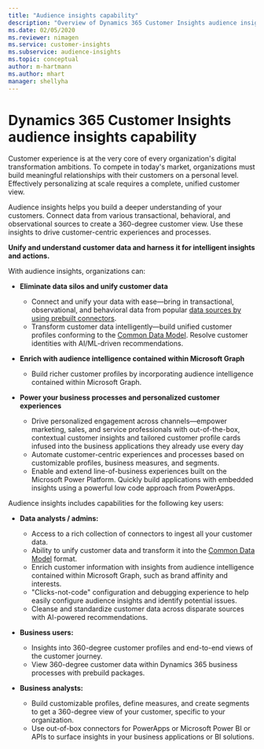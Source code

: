 ```yaml
---
title: "Audience insights capability"
description: "Overview of Dynamics 365 Customer Insights audience insights capability."
ms.date: 02/05/2020
ms.reviewer: nimagen
ms.service: customer-insights
ms.subservice: audience-insights
ms.topic: conceptual
author: m-hartmann
ms.author: mhart
manager: shellyha
---
```


# Dynamics 365 Customer Insights audience insights capability

Customer experience is at the very core of every organization's digital transformation ambitions. To compete in today's market, organizations must build meaningful relationships with their customers on a personal level. Effectively personalizing at scale requires a complete, unified customer view.

Audience insights helps you build a deeper understanding of your customers. Connect data from various transactional, behavioral, and observational sources to create a 360-degree customer view. Use these insights to drive customer-centric experiences and processes.

**Unify and understand customer data and harness it for intelligent insights and actions.**

With audience insights, organizations can:  

- **Eliminate data silos and unify customer data**

  - Connect and unify your data with ease—bring in transactional, observational, and behavioral data from popular [data sources by using prebuilt connectors](data-sources.md).
  - Transform customer data intelligently—build unified customer profiles conforming to the [Common Data Model](https://docs.microsoft.com/common-data-model/). Resolve customer identities with AI/ML-driven recommendations.

- **Enrich with audience intelligence contained within Microsoft Graph**

  - Build richer customer profiles by incorporating audience intelligence contained within Microsoft Graph.  

- **Power your business processes and personalized customer experiences**

  - Drive personalized engagement across channels—empower marketing, sales, and service professionals with out-of-the-box, contextual customer insights and tailored customer profile cards infused into the business applications they already use every day
  - Automate customer-centric experiences and processes based on customizable profiles, business measures, and segments.
  - Enable and extend line-of-business experiences built on the Microsoft Power Platform. Quickly build applications with embedded insights using a powerful low code approach from PowerApps.  

Audience insights includes capabilities for the following key users:

- **Data analysts / admins:**

  - Access to a rich collection of connectors to ingest all your customer data.
  - Ability to unify customer data and transform it into the [Common Data Model](https://docs.microsoft.com/common-data-model/) format.
  - Enrich customer information with insights from audience intelligence contained within Microsoft Graph, such as brand affinity and interests.
  - "Clicks-not-code" configuration and debugging experience to help easily configure audience insights and identify potential issues.
  - Cleanse and standardize customer data across disparate sources with AI-powered recommendations.  

- **Business users:**

  - Insights into 360-degree customer profiles and end-to-end views of the customer journey.
  - View 360-degree customer data within Dynamics 365 business processes with prebuild packages.

- **Business analysts:**

  - Build customizable profiles, define measures, and create segments to get a 360-degree view of your customer, specific to your organization.  
  - Use out-of-box connectors for PowerApps or Microsoft Power BI or APIs to surface insights in your business applications or BI solutions.  
